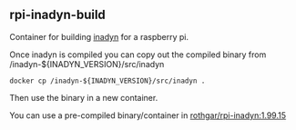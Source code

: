 rpi-inadyn-build
---

Container for building [inadyn](https://github.com/troglobit/inadyn) for a raspberry pi.

Once inadyn is compiled you can copy out the compiled binary from /inadyn-${INADYN_VERSION}/src/inadyn

```
docker cp /inadyn-${INADYN_VERSION}/src/inadyn .
```

Then use the binary in a new container.

You can use a pre-compiled binary/container in [rothgar/rpi-inadyn:1.99.15](https://hub.docker.com/r/rothgar/rpi-inadyn/)
